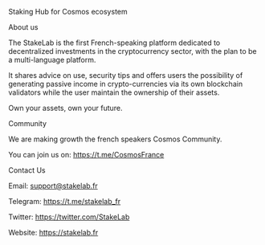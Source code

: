 Staking Hub for Cosmos ecosystem
 
 
About us
 

The StakeLab is the first French-speaking platform dedicated to decentralized investments in the cryptocurrency sector, with the plan to be a multi-language platform.
 
It shares advice on use, security tips and offers users the possibility of generating passive income in crypto-currencies via its own blockchain validators while the user maintain the ownership of their assets.
 
Own your assets, own your future.
 
 
Community


We are making growth the french speakers Cosmos Community.

You can join us on: https://t.me/CosmosFrance


Contact Us


Email: support@stakelab.fr

Telegram: https://t.me/stakelab_fr

Twitter: https://twitter.com/StakeLab

Website: https://stakelab.fr
